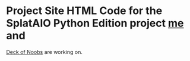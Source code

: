 # Project Site HTML Code for the SplatAIO Python Edition project [me](https://github.com/MCMiners9) and
[Deck of Noobs](https://github.com/DeckOfNoobs) are working on.
